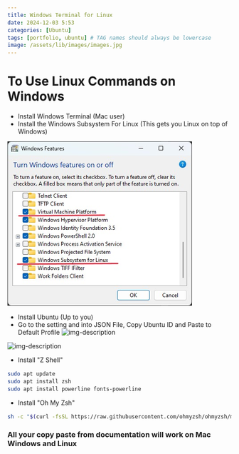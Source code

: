 ```yaml
---
title: Windows Terminal for Linux
date: 2024-12-03 5:53
categories: [Ubuntu]
tags: [portfolio, ubuntu] # TAG names should always be lowercase
image: /assets/lib/images/images.jpg
---
```



# To Use Linux Commands on Windows 

* Install Windows Terminal (Mac user)
* Install the Windows Subsystem For Linux
(This gets you Linux on top of Windows)

![img-description](https://raw.githubusercontent.com/YOSHIxxKT/Portfolio/refs/heads/main/images/images/Windowsubsystem.jpg)
* Install Ubuntu (Up to you)
* Go to the setting and into JSON File, Copy Ubuntu ID and Paste to Default Profile 
![img-description](/assets/lib/images/ubuntu.jpg)


![img-description](/assets/lib/images/defaultprofile.jpg)
* Install "Z Shell"
```bash
sudo apt update
sudo apt install zsh
sudo apt install powerline fonts-powerline
 ```
 

* Install "Oh My Zsh"

```bash
sh -c "$(curl -fsSL https://raw.githubusercontent.com/ohmyzsh/ohmyzsh/master/tools/install.sh)"
```

### All your copy paste from documentation will work on Mac Windows and Linux